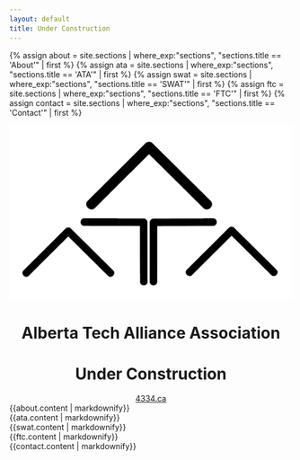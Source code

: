 ```yaml
---
layout: default
title: Under Construction
---
```

{% assign about = site.sections | where_exp:"sections", "sections.title == 'About'" | first %}
{% assign ata = site.sections | where_exp:"sections", "sections.title == 'ATA'" | first %}
{% assign swat = site.sections | where_exp:"sections", "sections.title == 'SWAT'" | first %}
{% assign ftc = site.sections | where_exp:"sections", "sections.title == 'FTC'" | first %}
{% assign contact = site.sections | where_exp:"sections", "sections.title == 'Contact'" | first %}
<div class="container">
    <div class="row">
        <div class="col-12" style="text-align: center">
            <img src="/resources/img/ataa.png" class="img-fluid" />
            <h1>Alberta Tech Alliance Association</h1>
            <h1>Under Construction</h1>
            <a href="http://4334.ca">4334.ca</a>
        </div>
    </div>
</div>
<div class="container-fluid" style="height: 10000px">
    <div id='about' style="padding-top: 80px; margin-top: -80px;">
        {{about.content | markdownify}}
    </div>
    <div id='ata' style="padding-top: 80px; margin-top: -80px;">
        {{ata.content | markdownify}}
    </div>
    <div id="swat" style="padding-top: 80px; margin-top: -80px;">
        {{swat.content | markdownify}}
    </div>
    <div id="ftc" style="padding-top: 80px; margin-top: -80px;">
        {{ftc.content | markdownify}}
    </div>
    <div id="contact" style="padding-top: 80px; margin-top: -80px;">
        {{contact.content | markdownify}}
    </div>
</div>
</body>